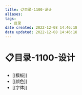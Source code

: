 ```yaml
---
title: 📋目录-1100-设计
aliases:
tags:
  - 目录
date created: 2022-12-08 14:46:18
date updated: 2022-12-08 14:46:18
---
```


# 📋目录-1100-设计

- [[模板]]
- [[颜色]]
- [[字体]]
